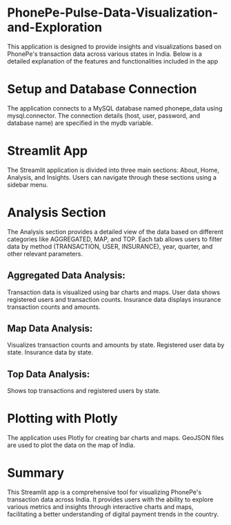 # PhonePe-Pulse-Data-Visualization-and-Exploration
This application is designed to provide insights and visualizations based on PhonePe's transaction data across various states in India. Below is a detailed explanation of the features and functionalities included in the app
# Setup and Database Connection
The application connects to a MySQL database named phonepe_data using mysql.connector. The connection details (host, user, password, and database name) are specified in the mydb variable.
# Streamlit App
The Streamlit application is divided into three main sections: About, Home, Analysis, and Insights. Users can navigate through these sections using a sidebar menu.
# Analysis Section
The Analysis section provides a detailed view of the data based on different categories like AGGREGATED, MAP, and TOP. Each tab allows users to filter data by method (TRANSACTION, USER, INSURANCE), year, quarter, and other relevant parameters.

## Aggregated Data Analysis:
Transaction data is visualized using bar charts and maps.
User data shows registered users and transaction counts.
Insurance data displays insurance transaction counts and amounts.
## Map Data Analysis:
Visualizes transaction counts and amounts by state.
Registered user data by state.
Insurance data by state.
## Top Data Analysis:
Shows top transactions and registered users by state.
# Plotting with Plotly
The application uses Plotly for creating bar charts and maps. GeoJSON files are used to plot the data on the map of India.
# Summary
This Streamlit app is a comprehensive tool for visualizing PhonePe's transaction data across India. It provides users with the ability to explore various metrics and insights through interactive charts and maps, facilitating a better understanding of digital payment trends in the country.
